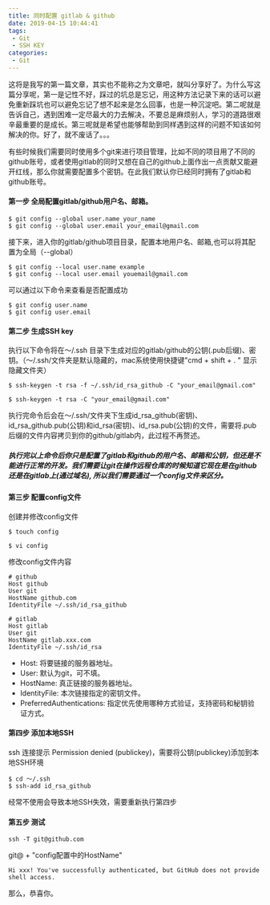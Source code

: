 ```yaml
---
title: 同时配置 gitlab & github
date: 2019-04-15 10:44:41
tags:
 - Git
 - SSH KEY
categories:
 - Git
---
```


这将是我写的第一篇文章，其实也不能称之为文章吧，就叫分享好了。为什么写这篇分享呢，第一是记性不好，踩过的坑总是忘记，用这种方法记录下来的话可以避免重新踩坑也可以避免忘记了想不起来是怎么回事，也是一种沉淀吧。第二呢就是告诉自己，遇到困难一定尽最大的力去解决，不要总是麻烦别人，学习的道路很艰辛最重要的是成长。第三呢就是希望也能够帮助到同样遇到这样的问题不知该如何解决的你。好了，就不废话了。。。

有些时候我们需要同时使用多个git来进行项目管理，比如不同的项目用了不同的github账号，或者使用gitlab的同时又想在自己的github上面作出一点贡献又能避开红线，那么你就需要配置多个密钥。在此我们默认你已经同时拥有了gitlab和github账号。

#### 第一步    全局配置gitlab/github用户名、邮箱。
```
$ git config --global user.name your_name
$ git config --global user.email your_email@gmail.com
```
接下来，进入你的gitlab/github项目目录，配置本地用户名、邮箱,也可以将其配置为全局（--global）

```
$ git config --local user.name example
$ git config --local user.email youemail@gmail.com
```
可以通过以下命令来查看是否配置成功

```
$ git config user.name
$ git config user.email
```
#### 第二步     生成SSH key
执行以下命令将在～/.ssh 目录下生成对应的gitlab/github的公钥(.pub后缀)、密钥。（～/.ssh/文件夹是默认隐藏的，mac系统使用快捷键"cmd + shift + . " 显示隐藏文件夹）
```
$ ssh-keygen -t rsa -f ~/.ssh/id_rsa_github -C "your_email@gmail.com"
```
```
$ ssh-keygen -t rsa -C "your_email@gmail.com"
```
执行完命令后会在～/.ssh/文件夹下生成id_rsa_github(密钥)、id_rsa_github.pub(公钥)和id_rsa(密钥)、id_rsa.pub(公钥)的文件，需要将.pub后缀的文件内容拷贝到你的github/gitlab内，此过程不再赘述。

##### 执行完以上命令后你只是配置了gitlab和github的用户名、邮箱和公钥，但还是不能进行正常的开发。我们需要让git在操作远程仓库的时候知道它现在是在github还是在gitlab上(通过域名), 所以我们需要通过一个config文件来区分。

#### 第三步     配置config文件
创建并修改config文件
```
$ touch config

$ vi config
```
修改config文件内容
```
# github
Host github
User git
HostName github.com
IdentityFile ~/.ssh/id_rsa_github

# gitlab
Host gitlab
User git
HostName gitlab.xxx.com
IdentityFile ~/.ssh/id_rsa
```
- Host: 将要链接的服务器地址。
- User: 默认为git，可不填。
- HostName: 真正链接的服务器地址。
- IdentityFile: 本次链接指定的密钥文件。
- PreferredAuthentications: 指定优先使用哪种方式验证，支持密码和秘钥验证方式。

#### 第四步     添加本地SSH
ssh 连接提示 Permission denied (publickey)，需要将公钥(publickey)添加到本地SSH环境
```
$ cd ～/.ssh
$ ssh-add id_rsa_github
```
经常不使用会导致本地SSH失效，需要重新执行第四步
#### 第五步     测试
```
ssh -T git@github.com 
```
git@ + "config配置中的HostName"

```
Hi xxx! You've successfully authenticated, but GitHub does not provide shell access.
```
那么，恭喜你。